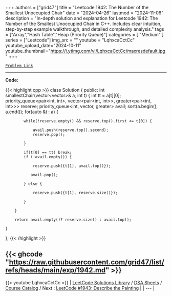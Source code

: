 
+++
authors = ["grid47"]
title = "Leetcode 1942: The Number of the Smallest Unoccupied Chair"
date = "2024-04-26"
lastmod = "2024-11-06"
description = "In-depth solution and explanation for Leetcode 1942: The Number of the Smallest Unoccupied Chair in C++. Includes clear intuition, step-by-step example walkthrough, and detailed complexity analysis."
tags = ["Array","Hash Table","Heap (Priority Queue)"]
categories = [
    "Medium"
]
series = ["Leetcode"]
img_src = ""
youtube = "LqhxcaCctCc"
youtube_upload_date="2024-10-11"
youtube_thumbnail="https://i.ytimg.com/vi/LqhxcaCctCc/maxresdefault.jpg"
+++



[`Problem Link`](https://leetcode.com/problems/the-number-of-the-smallest-unoccupied-chair/description/)

---
**Code:**

{{< highlight cpp >}}
class Solution {
public:
    int smallestChair(vector<vector<int>>& a, int t) {
        int tt = a[t][0];
        priority_queue<pair<int, int>, vector<pair<int, int>>, greater<pair<int, int>>> reserve;
        priority_queue<int, vector<int>, greater<int>> avail;
        sort(a.begin(), a.end());
        for(auto &t : a) {
            
            while(!reserve.empty() && reserve.top().first <= t[0]) {
                
                avail.push(reserve.top().second);
                reserve.pop();
                
            }
            
            if(t[0] == tt) break;
            if (!avail.empty()) {
                
                reserve.push({t[1], avail.top()});
                             
               avail.pop();
                
            } else {
                
                reserve.push({t[1], reserve.size()});
                
            }
            
        }
        
        return avail.empty()? reserve.size() : avail.top();
        
    }
};
{{< /highlight >}}

{{< ghcode "https://raw.githubusercontent.com/grid47/list/refs/heads/main/exp/1942.md" >}}
---
{{< youtube LqhxcaCctCc >}}
| [LeetCode Solutions Library](https://grid47.xyz/leetcode/) / [DSA Sheets](https://grid47.xyz/sheets/) / [Course Catalog](https://grid47.xyz/courses/) / Next : [LeetCode #1943: Describe the Painting](https://grid47.xyz/leetcode/solution-1943-describe-the-painting/) |
| --- |
